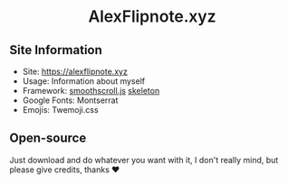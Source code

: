 <h1 align="center" style="font-weight: 600;">
  AlexFlipnote.xyz
</h1>

## Site Information
- Site: https://alexflipnote.xyz
- Usage: Information about myself
- Framework:
  [smoothscroll.js](https://github.com/alicelieutier/smoothScroll)
  [skeleton](http://getskeleton.com/)
- Google Fonts: Montserrat
- Emojis: Twemoji.css

## Open-source
Just download and do whatever you want with it, I don't really mind, but please give credits, thanks ❤
